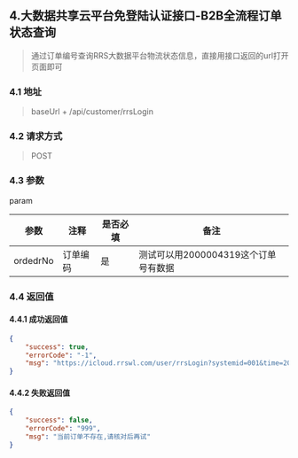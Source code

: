 ## 4.大数据共享云平台免登陆认证接口-B2B全流程订单状态查询
> 通过订单编号查询RRS大数据平台物流状态信息，直接用接口返回的url打开页面即可

### 4.1 地址
>  baseUrl + /api/customer/rrsLogin

### 4.2 请求方式
> POST

### 4.3 参数

param


|  参数   | 注释  |是否必填  |备注  |
|  ----  | ----  |----  |----  |
| ordedrNo  | 订单编码 | 是 |测试可以用2000004319这个订单号有数据|


### 4.4 返回值 

#### 4.4.1  成功返回值
```json 
{
    "success": true,
    "errorCode": "-1",
    "msg": "https://icloud.rrswl.com/user/rrsLogin?systemid=001&time=20200222141055&token=f80b5f1064c63b4241ec0918fbec41dc&userId=b2bHaier&username=b2bHaier&bstkd=8593496914&type=1"
}
```

#### 4.4.2 失败返回值
```json
{
    "success": false,
    "errorCode": "999",
    "msg": "当前订单不存在,请核对后再试"
}
```
